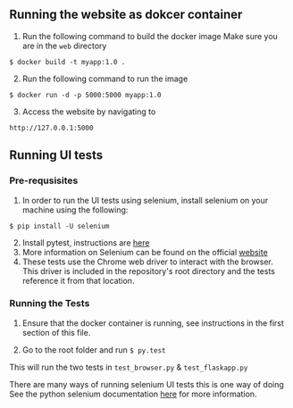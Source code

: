 ## Running the website as dokcer container

1. Run the following command to build the docker image
Make sure you are in the `web` directory

`$ docker build -t myapp:1.0 .`

2. Run the following command to run the image

`$ docker run -d -p 5000:5000 myapp:1.0`

3. Access the website by navigating to

`http://127.0.0.1:5000`

## Running UI tests

### Pre-requsisites 
1. In order to run the UI tests using selenium, install selenium on your machine using the following:

`$ pip install -U selenium`

2. Install pytest, instructions are [here](https://docs.pytest.org/en/latest/getting-started.html) 
3. More information on Selenium can be found on the official [website](https://pypi.org/project/selenium/)
4. These tests use the Chrome web driver to interact with the browser. This driver is included in the repository's root directory and the tests reference it from that location.

### Running the Tests

1. Ensure that the docker container is running, see instructions in the first section of this file.

2. Go to the root folder and run
`$ py.test`

This will run the two tests in `test_browser.py` & `test_flaskapp.py`

There are many ways of running selenium UI tests this is one way of doing See the python selenium documentation [here](https://selenium-python.readthedocs.io/) for more information.

